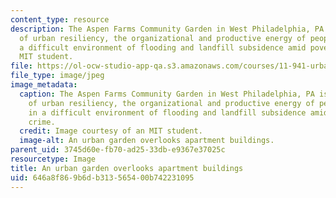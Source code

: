 ```yaml
---
content_type: resource
description: The Aspen Farms Community Garden in West Philadelphia, PA is an example
  of urban resiliency, the organizational and productive energy of people living in
  a difficult environment of flooding and landfill subsidence amid poverty and crime.
  MIT student.
file: https://ol-ocw-studio-app-qa.s3.amazonaws.com/courses/11-941-urban-climate-adaptation-spring-2011/646a8f869b6db313565400b742231095_garden.jpg
file_type: image/jpeg
image_metadata:
  caption: The Aspen Farms Community Garden in West Philadelphia, PA is an example
    of urban resiliency, the organizational and productive energy of people living
    in a difficult environment of flooding and landfill subsidence amid poverty and
    crime.
  credit: Image courtesy of an MIT student.
  image-alt: An urban garden overlooks apartment buildings.
parent_uid: 3745d60e-fb70-ad25-33db-e9367e37025c
resourcetype: Image
title: An urban garden overlooks apartment buildings
uid: 646a8f86-9b6d-b313-5654-00b742231095
---
```

